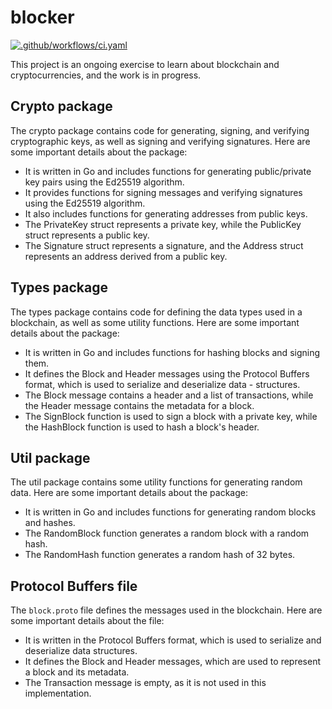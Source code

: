 # blocker
[![.github/workflows/ci.yaml](https://github.com/alesr/blocker/actions/workflows/ci.yaml/badge.svg)](https://github.com/alesr/blocker/actions/workflows/ci.yaml)

This project is an ongoing exercise to learn about blockchain and cryptocurrencies, and the work is in progress.

## Crypto package

The crypto package contains code for generating, signing, and verifying cryptographic keys, as well as signing and verifying signatures. Here are some important details about the package:

- It is written in Go and includes functions for generating public/private key pairs using the Ed25519 algorithm.
- It provides functions for signing messages and verifying signatures using the Ed25519 algorithm.
- It also includes functions for generating addresses from public keys.
- The PrivateKey struct represents a private key, while the PublicKey struct represents a public key.
- The Signature struct represents a signature, and the Address struct represents an address derived from a public key.

## Types package

The types package contains code for defining the data types used in a blockchain, as well as some utility functions. Here are some important details about the package:

- It is written in Go and includes functions for hashing blocks and signing them.
- It defines the Block and Header messages using the Protocol Buffers format, which is used to serialize and deserialize data - structures.
- The Block message contains a header and a list of transactions, while the Header message contains the metadata for a block.
- The SignBlock function is used to sign a block with a private key, while the HashBlock function is used to hash a block's header.

## Util package

The util package contains some utility functions for generating random data. Here are some important details about the package:

- It is written in Go and includes functions for generating random blocks and hashes.
- The RandomBlock function generates a random block with a random hash.
- The RandomHash function generates a random hash of 32 bytes.

## Protocol Buffers file

The `block.proto` file defines the messages used in the blockchain. Here are some important details about the file:

- It is written in the Protocol Buffers format, which is used to serialize and deserialize data structures.
- It defines the Block and Header messages, which are used to represent a block and its metadata.
- The Transaction message is empty, as it is not used in this implementation.

